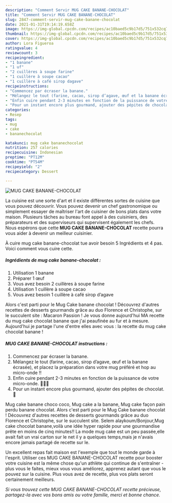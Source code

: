 ```yaml
---
description: "Comment Servir MUG CAKE BANANE-CHOCOLAT"
title: "Comment Servir MUG CAKE BANANE-CHOCOLAT"
slug: 2847-comment-servir-mug-cake-banane-chocolat
date: 2021-01-31T19:14:19.658Z
image: https://img-global.cpcdn.com/recipes/ac10baed5c9b17d5/751x532cq70/mug-cake-banane-chocolat-photo-principale-de-la-recette.jpg
thumbnail: https://img-global.cpcdn.com/recipes/ac10baed5c9b17d5/751x532cq70/mug-cake-banane-chocolat-photo-principale-de-la-recette.jpg
cover: https://img-global.cpcdn.com/recipes/ac10baed5c9b17d5/751x532cq70/mug-cake-banane-chocolat-photo-principale-de-la-recette.jpg
author: Lora Figueroa
ratingvalue: 4
reviewcount: 3
recipeingredient:
- "1 banane"
- "1 uf"
- "2 cuillères à soupe farine"
- "1 cuillère à soupe cacao"
- "1 cuillère à café sirop dagave"
recipeinstructions:
- "Commencez par écraser la banane."
- "Mélangez le tout (farine, cacao, sirop d’agave, œuf et la banane écrasée), et placez la préparation dans votre mug préféré et hop au micro-onde !!"
- "Enfin cuire pendant 2-3 minutes en fonction de la puissance de votre micro-onde. 👩🏼‍🍳"
- "Pour un instant encore plus gourmand, ajouter des pépites de chocolat. 🤤"
categories:
- Resep
tags:
- mug
- cake
- bananechocolat

katakunci: mug cake bananechocolat 
nutrition: 257 calories
recipecuisine: Indonesian
preptime: "PT12M"
cooktime: "PT54M"
recipeyield: "2"
recipecategory: Dessert

---
```



![MUG CAKE BANANE-CHOCOLAT](https://img-global.cpcdn.com/recipes/ac10baed5c9b17d5/751x532cq70/mug-cake-banane-chocolat-photo-principale-de-la-recette.jpg)

La cuisine est une sorte d'art et il existe différentes sortes de cuisine que vous pouvez découvrir. Vous pouvez devenir un chef gastronomique ou simplement essayer de maîtriser l'art de cuisiner de bons plats dans votre maison. Plusieurs tâches au bureau font appel à des cuisiniers, des préparateurs et des superviseurs qui supervisent également les chefs. Nous espérons que cette <strong> MUG CAKE BANANE-CHOCOLAT </strong> recette pourra vous aider à devenir un meilleur cuisinier.

<!--inarticleads1-->

À cuire mug cake banane-chocolat tue avoir besoin 5 Ingrédients et 4 pas. Voici comment vous cuire cette.

##### Ingrédients de mug cake banane-chocolat :

1. Utilisation 1 banane
1. Préparer 1 œuf
1. Vous avez besoin 2 cuillères à soupe farine
1. Utilisation 1 cuillère à soupe cacao
1. Vous avez besoin 1 cuillère à café sirop d’agave


Alors c&#39;est parti pour le Mug Cake banane chocolat ! Découvrez d&#39;autres recettes de desserts gourmands grâce au duo Florence et Christophe, sur le succulent site : Macaron Passion ! Je vous donne aujourd&#39;hui MA recette du mug cake chocolat banane que j&#39;ai peaufinée au fur et à mesure. Aujourd&#39;hui je partage l&#39;une d&#39;entre elles avec vous : la recette du mug cake chocolat banane ! 

<!--inarticleads2-->

##### MUG CAKE BANANE-CHOCOLAT instructions :

1. Commencez par écraser la banane.
1. Mélangez le tout (farine, cacao, sirop d’agave, œuf et la banane écrasée), et placez la préparation dans votre mug préféré et hop au micro-onde !!
1. Enfin cuire pendant 2-3 minutes en fonction de la puissance de votre micro-onde. 👩🏼‍🍳
1. Pour un instant encore plus gourmand, ajouter des pépites de chocolat. 🤤


Mug cake banane choco coco, Mug cake a la banane, Mug cake façon pain perdu banane chocolat. Alors c&#39;est parti pour le Mug Cake banane chocolat ! Découvrez d&#39;autres recettes de desserts gourmands grâce au duo Florence et Christophe, sur le succulent site. Selem alaykoum/Bonjour,Mug cake chocolat banane,voilà une idée hyper rapide pour une gourmandise prête en moins de cinq minutes!! La mode mug cake est un peu passée,elle avait fait un vrai carton sur le net il y a quelques temps,mais je n&#39;avais encore jamais partagé de recette sur le. 

<!--inarticleads1-->

<p>
Un excellent repas fait maison est l'exemple que tout le monde garde à l'esprit. Utiliser ces MUG CAKE BANANE-CHOCOLAT recette pour booster votre cuisine est la même chose qu'un athlète qui continue de s'entraîner - plus vous le faites, mieux vous vous améliorez, apprenez autant que vous le pouvez sur la cuisine. Plus vous avez de recette, plus vos plats seront certainement meilleurs.
</p>

<p>
<i>Si vous trouvez cette MUG CAKE BANANE-CHOCOLAT recette précieuse, partagez-la avec vos bons amis ou votre famille, merci et bonne chance.</i>
</p>
